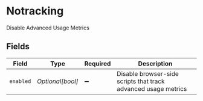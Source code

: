 # Notracking

Disable Advanced Usage Metrics


## Fields

| Field                                                          | Type                                                           | Required                                                       | Description                                                    |
| -------------------------------------------------------------- | -------------------------------------------------------------- | -------------------------------------------------------------- | -------------------------------------------------------------- |
| `enabled`                                                      | *Optional[bool]*                                               | :heavy_minus_sign:                                             | Disable browser-side scripts that track advanced usage metrics |